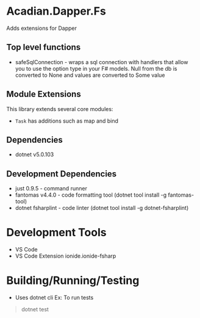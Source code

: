 # Acadian.Dapper.Fs

Adds extensions for Dapper

## Top level functions
- safeSqlConnection - wraps a sql connection with handlers that allow you to use the option type in your F# models. Null from the db is converted to None and values are converted to Some value

## Module Extensions

This library extends several core modules:

- `Task` has additions such as map and bind

## Dependencies
- dotnet v5.0.103

## Development Dependencies
- just 0.9.5 - command runner
- fantomas v4.4.0 - code formatting tool (dotnet tool install -g fantomas-tool)
- dotnet fsharplint - code linter (dotnet tool install -g dotnet-fsharplint)

# Development Tools
- VS Code
- VS Code Extension ionide.ionide-fsharp

# Building/Running/Testing
- Uses dotnet cli
Ex: To run tests
> dotnet test

